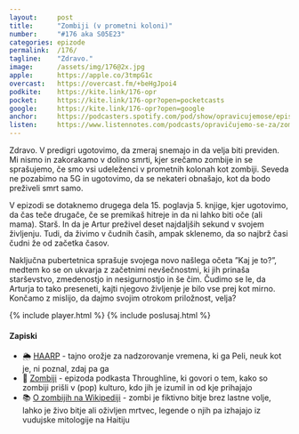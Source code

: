 ```yaml
---
layout: 	post
title:  	"Zombiji (v prometni koloni)"
number: 	"#176 aka S05E23"
categories:	epizode
permalink:	/176/
tagline: 	"Zdravo."
image:		/assets/img/176@2x.jpg
apple:		https://apple.co/3tmpG1c
overcast:	https://overcast.fm/+beHgJpoi4
podkite:	https://kite.link/176-opr
pocket:		https://kite.link/176-opr?open=pocketcasts
google:		https://kite.link/176-opr?open=google
anchor:		https://podcasters.spotify.com/pod/show/opravicujemose/episodes/Zombiji-v-prometni-koloni-e2aamhh
listen:		https://www.listennotes.com/podcasts/opravičujemo-se-za/zombiji-v-prometni-koloni-SYe5-6jdCF_/embed/
---
```


Zdravo. V predigri ugotovimo, da zmeraj snemajo in da velja biti previden. Mi nismo in zakorakamo v dolino smrti, kjer srečamo zombije in se sprašujemo, če smo vsi udeleženci v prometnih kolonah kot zombiji. Seveda ne pozabimo na 5G in ugotovimo, da se nekateri obnašajo, kot da bodo preživeli smrt samo. 

V epizodi se dotaknemo drugega dela 15. poglavja 5. knjige, kjer ugotovimo, da čas teče drugače, če se premikaš hitreje in da ni lahko biti oče (ali mama). Starš. In da je Artur preživel deset najdaljših sekund v svojem življenju. Tudi, da živimo v čudnih časih, ampak sklenemo, da so najbrž časi čudni že od začetka časov. 

Naključna pubertetnica sprašuje svojega novo našlega očeta ”Kaj je to?”, medtem ko se on ukvarja z začetnimi nevšečnostmi, ki jih prinaša starševstvo, zmedenostjo in nesigurnostjo in še čim. Čudimo se le, da Arturja to tako preseneti, kajti njegovo življenje je bilo vse prej kot mirno. Končamo z mislijo, da dajmo svojim otrokom priložnost, velja? 

{% include player.html %}
{% include poslusaj.html %}

<!--break-->

#### Zapiski

- 🌦️ [HAARP](https://odkrito.svet24.si/clanek/zanimivosti/haarp-tajna-naprava-za-nadzor-vremena-1074113) - tajno orožje za nadzorovanje vremena, ki ga Peli, neuk kot je, ni poznal, zdaj pa ga 
- 🧟 [Zombiji](https://www.npr.org/2019/10/30/774809210/zombies) - epizoda podkasta Throughline, ki govori o tem, kako so zombiji prišli v (pop) kulturo, kdo jih je izumil in od kje prihajajo 
- 📚 [O zombijih na Wikipediji](https://en.wikipedia.org/wiki/Zombie) - zombi je fiktivno bitje brez lastne volje, lahko je živo bitje ali oživljen mrtvec, legende o njih pa izhajajo iz vudujske mitologije na Haitiju 